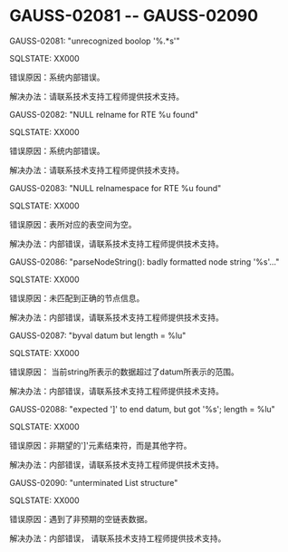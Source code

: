 # GAUSS-02081 -- GAUSS-02090

GAUSS-02081: "unrecognized boolop '%.\*s'"

SQLSTATE: XX000

错误原因：系统内部错误。

解决办法：请联系技术支持工程师提供技术支持。

GAUSS-02082: "NULL relname for RTE %u found"

SQLSTATE: XX000

错误原因：系统内部错误。

解决办法：请联系技术支持工程师提供技术支持。

GAUSS-02083: "NULL relnamespace for RTE %u found"

SQLSTATE: XX000

错误原因：表所对应的表空间为空。

解决办法：内部错误，请联系技术支持工程师提供技术支持。

GAUSS-02086: "parseNodeString\(\): badly formatted node string '%s'..."

SQLSTATE: XX000

错误原因：未匹配到正确的节点信息。

解决办法：内部错误，请联系技术支持工程师提供技术支持。

GAUSS-02087: "byval datum but length = %lu"

SQLSTATE: XX000

错误原因： 当前string所表示的数据超过了datum所表示的范围。

解决办法：内部错误，请联系技术支持工程师提供技术支持。

GAUSS-02088: "expected '\]' to end datum, but got '%s'; length = %lu"

SQLSTATE: XX000

错误原因：非期望的'\]'元素结束符，而是其他字符。

解决办法：内部错误，请联系技术支持工程师提供技术支持。

GAUSS-02090: "unterminated List structure"

SQLSTATE: XX000

错误原因：遇到了非预期的空链表数据。

解决办法：内部错误， 请联系技术支持工程师提供技术支持。

